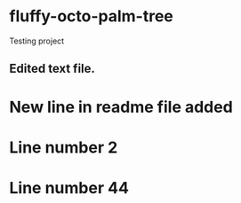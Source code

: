 # fluffy-octo-palm-tree
Testing project
## Edited text file.
# New line in readme file added
# Line number 2
# Line number 44
